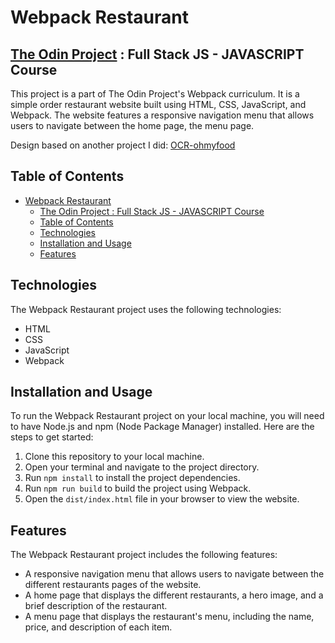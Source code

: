 # Webpack Restaurant

## <a href="https://www.theodinproject.com/">The Odin Project</a> : Full Stack JS - JAVASCRIPT Course

This project is a part of The Odin Project's Webpack curriculum. It is a simple order restaurant website built using HTML, CSS, JavaScript, and Webpack. The website features a responsive navigation menu that allows users to navigate between the home page, the menu page.

Design based on another project I did: <a href="https://github.com/lolikana/ocr-p3-ohmyfood">OCR-ohmyfood</a>

## Table of Contents

- [Webpack Restaurant](#webpack-restaurant)
	- [The Odin Project : Full Stack JS - JAVASCRIPT Course](#the-odin-project--full-stack-js---javascript-course)
	- [Table of Contents](#table-of-contents)
	- [Technologies](#technologies)
	- [Installation and Usage](#installation-and-usage)
	- [Features](#features)

## Technologies

The Webpack Restaurant project uses the following technologies:

- HTML
- CSS
- JavaScript
- Webpack

## Installation and Usage

To run the Webpack Restaurant project on your local machine, you will need to have Node.js and npm (Node Package Manager) installed. Here are the steps to get started:

1. Clone this repository to your local machine.
2. Open your terminal and navigate to the project directory.
3. Run `npm install` to install the project dependencies.
4. Run `npm run build` to build the project using Webpack.
5. Open the `dist/index.html` file in your browser to view the website.

## Features

The Webpack Restaurant project includes the following features:

- A responsive navigation menu that allows users to navigate between the different restaurants pages of the website.
- A home page that displays the different restaurants, a hero image, and a brief description of the restaurant.
- A menu page that displays the restaurant's menu, including the name, price, and description of each item.
